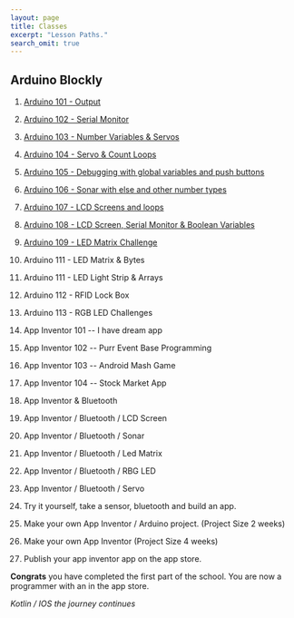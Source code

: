```yaml
---
layout: page
title: Classes
excerpt: "Lesson Paths."
search_omit: true
---
```


##  Arduino Blockly

1) [Arduino 101 - Output](/arduino-blockly/lesson-1-output/) 

2) [Arduino 102 - Serial Monitor](/arduino-blockly/lesson-2-serial-monitor/) 

3) [Arduino 103 - Number Variables & Servos](/arduino-blockly/lesson-3-number-variables-servos/)

4) [Arduino 104 - Servo & Count Loops](/arduino-blockly/lesson-4-count-loops-servos/)

5) [Arduino 105 - Debugging with global variables and push buttons](/arduino-blockly/lesson-5-global-variables-push-button)

6) [Arduino 106 - Sonar with else and other number types](/arduino-blockly/lesson-6-sonar/)

7) [Arduino 107 - LCD Screens and loops](/arduino-blockly/lesson-7-lcd-loops/) 

8) [Arduino 108 - LCD Screen, Serial Monitor & Boolean Variables](/arduino-blockly/lesson-8-lcd-serial-monitor)

9) [Arduino 109 - LED Matrix Challenge](/arduino-blockly/lesson-9-led-matrix-challenge)

10) Arduino 111 - LED Matrix & Bytes

11) Arduino 111 - LED Light Strip & Arrays

12) Arduino 112 - RFID Lock Box

13) Arduino 113 - RGB LED Challenges

14) App Inventor 101 -- I have dream app 

15) App Inventor 102 -- Purr Event Base Programming

16) App Inventor 103 -- Android Mash Game

17) App Inventor 104 -- Stock Market App

18) App Inventor & Bluetooth 

19) App Inventor / Bluetooth / LCD Screen

20) App Inventor / Bluetooth / Sonar

21) App Inventor / Bluetooth / Led Matrix

22) App Inventor / Bluetooth / RBG LED

23) App Inventor / Bluetooth / Servo

24) Try it yourself, take a sensor, bluetooth and build an app.

25) Make your own App Inventor / Arduino project.  (Project Size 2 weeks)

26) Make your own App Inventor (Project Size 4 weeks)

27) Publish your app inventor app on the app store.

**Congrats** you have completed the first part of the school. You are now a programmer with an in the app store.  

*Kotlin / IOS the journey continues*



